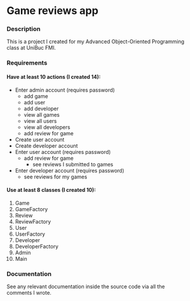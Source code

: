 # Game reviews app

### Description
This is a project I created for my Advanced Object-Oriented Programming class at UniBuc FMI.

### Requirements
#### Have at least 10 actions (I created 14):
- Enter admin account (requires password)
  * add game
  * add user
  * add developer
  * view all games
  * view all users
  * view all developers
  * add review for game
- Create user account
- Create developer account
- Enter user account (requires password)
    * add review for game
      * see reviews I submitted to games
- Enter developer account (requires password)
    * see reviews for my games

#### Use at least 8 classes (I created 10):
1. Game
2. GameFactory
3. Review
4. ReviewFactory
5. User
6. UserFactory
7. Developer
8. DeveloperFactory
9. Admin
10. Main

### Documentation
See any relevant documentation inside the source code via all the comments I wrote.
